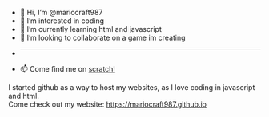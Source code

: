 - 👋 Hi, I’m @mariocraft987
- 👀 I’m interested in coding
- 🌱 I’m currently learning html and javascript
- 💞️ I’m looking to collaborate on a game im creating
- <hr>
- 📫 Come find me on <a href="https://scratch.mit.edu/users/mariocraft987/">scratch!</a>

I started github as a way to host my websites, as I love coding in javascript and html.<br/>
  Come check out my website: https://mariocraft987.github.io

<!---
Mariocraft987/Mariocraft987 is a ✨ special ✨ repository because its `README.md` (this file) appears on your GitHub profile.
You can click the Preview link to take a look at your changes.
--->
